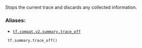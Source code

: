 Stops the current trace and discards any collected information.



### Aliases:

- [ `tf.compat.v2.summary.trace_off` ](/api_docs/python/tf/summary/trace_off)



```
 tf.summary.trace_off()
 
```

